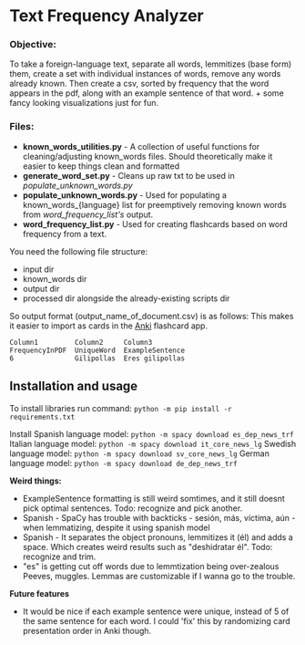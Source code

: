 # Text Frequency Analyzer

### Objective: 
To take a foreign-language text, separate all words, lemmitizes (base form) them, create a set with individual instances of words, remove any words already known. 
Then create a csv, sorted by frequency that the word appears in the pdf, along with an example sentence of that word. + some fancy looking visualizations just for fun.

### Files:
- **known_words_utilities.py** - A collection of useful functions for cleaning/adjusting known_words files. Should theoretically make it easier to keep things clean and formatted
- **generate_word_set.py** - Cleans up raw txt to be used in *populate_unknown_words.py*
- **populate_unknown_words.py** - Used for populating a known_words_{language} list for preemptively removing known words from *word_frequency_list's* output.
- **word_frequency_list.py** - Used for creating flashcards based on word frequency from a text.

You need the following file structure:
- input dir
- known_words dir
- output dir
- processed dir
alongside the already-existing scripts dir


So output format (output_name_of_document.csv) is as follows:
This makes it easier to import as cards in the [Anki](https://apps.ankiweb.net/) flashcard app.
```
Column1		    Column2	    Column3
FrequencyInPDF	UniqueWord	ExampleSentence
6               Gilipollas  Eres gilipollas
```


## Installation and usage
To install libraries run command: `python -m pip install -r requirements.txt`

Install Spanish language model: `python -m spacy download es_dep_news_trf`
Italian language model: `python -m spacy download it_core_news_lg`
Swedish language model: `python -m spacy download sv_core_news_lg`
German language model: `python -m spacy download de_dep_news_trf`



**Weird things:**
- ExampleSentence formatting is still weird somtimes, and it still doesnt pick optimal sentences. Todo: recognize and pick another.
- Spanish - SpaCy has trouble with backticks - sesión, más, víctima, aún - when lemmatizing, despite it using spanish model
- Spanish - It separates the object pronouns, lemmitizes it (él) and adds a space. Which creates weird results such as "deshidratar él". Todo: recognize and trim.
- "es" is getting cut off words due to lemmtization being over-zealous Peeves, muggles. Lemmas are customizable if I wanna go to the trouble.

**Future features**
- It would be nice if each example sentence were unique, instead of 5 of the same sentence for each word. I could 'fix' this by randomizing card presentation order in Anki though.